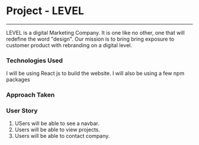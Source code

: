 # Project - LEVEL

-------------------------------------------------

LEVEL is a digital Marketing Company. It is one like no other, one that will redefine the word "design". Our mission is to bring bring exposure to customer product with rebranding on a digital level. 

### Technologies Used

I will be using React js to build the website. I will also be using a few npm packages

### Approach Taken


### User Story

1. USers will be able to see a navbar.
2. Users will be able to view projects.
3. Users will be able to contact company.
